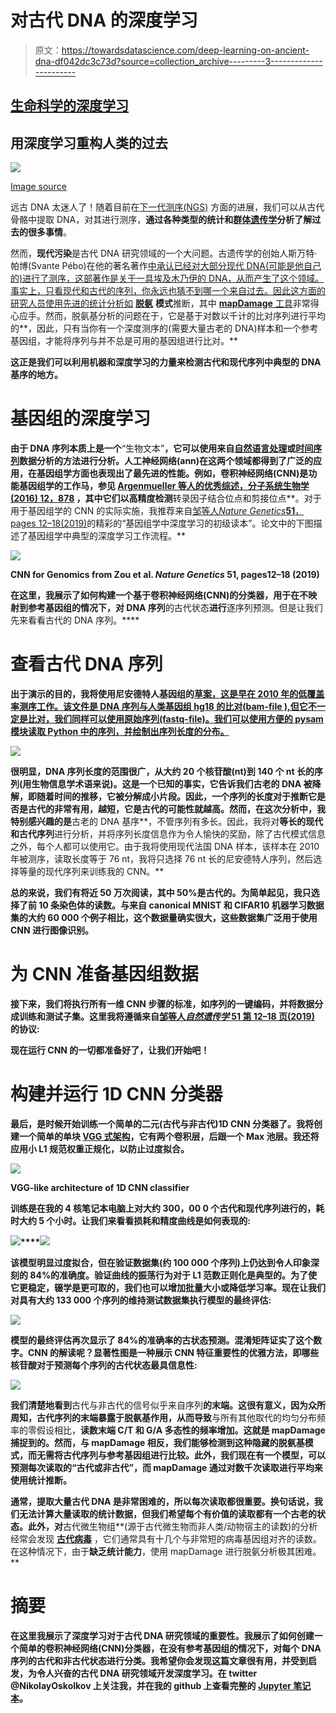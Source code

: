 # 对古代 DNA 的深度学习

> 原文：<https://towardsdatascience.com/deep-learning-on-ancient-dna-df042dc3c73d?source=collection_archive---------3----------------------->

## [生命科学的深度学习](https://towardsdatascience.com/tagged/dl-for-life-sciences)

## 用深度学习重构人类的过去

![](img/b7efb1f37374bdace5529408cea5d80e.png)

[Image source](https://www.welt.de/wissenschaft/article120803982/Jaeger-Sammler-und-Bauern-lebten-lange-zusammen.html#cs-Vorfahren-in-Europa-2.jpg)

远古 DNA 太迷人了！随着目前在[下一代测序(NGS)](https://en.wikipedia.org/wiki/DNA_sequencing) 方面的进展，我们可以从古代骨骼中提取 DNA，对其进行测序，**通过各种类型的统计和[群体遗传学](https://en.wikipedia.org/wiki/Population_genetics)分析了解过去的很多事情**。

然而，**现代污染**是古代 DNA 研究领域的一个大问题。古遗传学的创始人斯万特·帕博(Svante Pébo)在他的著名著作[中承认已经对大部分现代 DNA(可能是他自己的)进行了测序，这部著作是关于一具埃及木乃伊的 DNA，从而产生了这个领域。事实上，只看现代和古代的序列，你永远也猜不到哪一个来自过去。因此这方面的研究人员使用先进的统计分析如](https://www.nytimes.com/1985/04/16/science/intact-genetic-material-extracted-from-an-ancient-egyptian-mummy.html) [**脱氨**](https://en.wikipedia.org/wiki/Deamination) **模式**推断，其中 [**mapDamage** 工具](https://ginolhac.github.io/mapDamage/)非常得心应手。然而，脱氨基分析的问题在于，它是基于对数以千计的比对序列进行平均的**，因此，只有当你有一个深度测序的(需要大量古老的 DNA)样本和一个参考基因组，才能将序列与并不总是可用的基因组进行比对。**

**这正是我们可以利用机器和深度学习的力量来检测古代和现代序列中典型的 DNA 基序的地方。**

# **基因组的深度学习**

**由于 DNA 序列本质上是一个**“生物文本”**，它可以使用来自[自然语言处理](https://en.wikipedia.org/wiki/Natural_language_processing)或[时间序列](https://en.wikipedia.org/wiki/Time_series)数据分析的方法进行分析。人工神经网络(ann)在这两个领域都得到了广泛的应用，在基因组学方面也表现出了最先进的性能。例如，卷积神经网络(CNN)是功能基因组学的工作马，参见 [Argenmueller 等人的优秀综述，分子系统生物学(2016) 12，878](http://msb.embopress.org/content/12/7/878) ，其中它们以高精度检测**转录因子结合位点和剪接位点**。对于用于基因组学的 CNN 的实际实施，我推荐来自[邹等人*Nature Genetics***51**，pages 12–18(2019)](https://www.nature.com/articles/s41588-018-0295-5)的精彩的“基因组学中深度学习的初级读本”。论文中的下图描述了基因组学中典型的深度学习工作流程。**

**![](img/633b440ccf28f1c3d59ae99fa3d2ba04.png)**

**CNN for Genomics from Zou et al. *Nature Genetics* **51**, pages12–18 (2019)**

**在这里，我展示了如何构建一个基于卷积神经网络(CNN)的分类器，用于在不映射到参考基因组的情况下，对 DNA 序列**的古代状态**进行**逐序列预测。但是让我们先来看看古代的 DNA 序列。****

# **查看古代 DNA 序列**

**出于演示的目的，我将使用尼安德特人基因组的[草案，这是早在 2010 年的低覆盖率测序工作。该文件是 DNA 序列与人类基因组 hg18 的比对(bam-file ),但它不一定是比对，我们同样可以使用原始序列(fastq-file)。我们可以使用方便的 **pysam** 模块读取 Python 中的序列，并绘制出序列长度的分布。](http://genome.ucsc.edu/Neandertal/)**

**![](img/6ca9cf090831dd1496eb19c8ea199aa5.png)**

**很明显，DNA 序列长度的范围很广，从大约 20 个核苷酸(nt)到 140 个 nt 长的序列(用生物信息学术语来说)。这是一个已知的事实，它告诉我们古老的 **DNA 被降解**，即随着时间的推移，它被分解成小片段。因此，一个序列的长度对于推断它是否是古代的非常有用，越短，它是古代的可能性就越高。然而，在这次分析中，我特别感兴趣的是**古老的 DNA 基序**，不管序列有多长。因此，我将对**等长的现代和古代序列**进行分析，并将序列长度信息作为令人愉快的奖励，除了古代模式信息之外，每个人都可以使用它。由于我将使用现代法国 DNA 样本，该样本在 2010 年被测序，读取长度等于 76 nt，我将只选择 76 nt 长的尼安德特人序列，然后选择等量的现代序列来训练我的 CNN。**

**总的来说，我们有将近 50 万次阅读，其中 50%是古代的。为简单起见，我只选择了前 10 条染色体的读数。与来自 canonical MNIST 和 CIFAR10 机器学习数据集的大约 60 000 个例子相比，这个数据量确实很大，这些数据集广泛用于使用 CNN 进行图像识别。**

# **为 CNN 准备基因组数据**

**接下来，我们将执行所有一维 CNN 步骤的标准，如序列的一键编码，并将数据分成训练和测试子集。这里我将遵循来自[邹等人*自然遗传学* **51** 第 12–18 页(2019)](https://www.nature.com/articles/s41588-018-0295-5) 的协议:**

**现在运行 CNN 的一切都准备好了，让我们开始吧！**

# **构建并运行 1D CNN 分类器**

**最后，是时候开始训练一个简单的二元(古代与非古代)1D CNN 分类器了。我将创建一个简单的单块 [VGG 式架构](https://medium.com/@sidereal/cnns-architectures-lenet-alexnet-vgg-googlenet-resnet-and-more-666091488df5)，它有两个卷积层，后跟一个 Max 池层。我还将应用小 L1 规范权重正规化，以防止过度拟合。**

**![](img/470b39c584f612599f497bc3861ff9d7.png)**

**VGG-like architecture of 1D CNN classifier**

**训练是在我的 4 核笔记本电脑上对大约 300，00 0 个古代和现代序列进行的，耗时大约 5 个小时。让我们来看看损耗和精度曲线是如何表现的:**

**![](img/b046dbae72e1565e7cda530d7a3c23c7.png)****![](img/8ea531af61faf9339f4652e6a9b98149.png)**

**该模型明显过度拟合，但在验证数据集(约 100 000 个序列)上仍达到令人印象深刻的 84%的准确度。验证曲线的振荡行为对于 L1 范数正则化是典型的。为了使它更稳定，辍学是更可取的，我们也可以增加批量大小或降低学习率。现在让我们对具有大约 133 000 个序列的维持测试数据集执行模型的最终评估:**

**![](img/d6d9093fef1791bc4a5fef2a38b01dcc.png)**

**模型的最终评估再次显示了 **84%的准确率**的古状态预测。混淆矩阵证实了这个数字。CNN 的解读呢？显著性图是一种展示 CNN 特征重要性的优雅方法，即哪些核苷酸对于预测每个序列的古代状态最具信息性:**

**![](img/9492c899e83985c84867152324b2c6c8.png)**

**我们清楚地看到**古代与非古代的信号似乎来自序列**的末端。这很有意义，因为众所周知，古代序列的末端暴露于脱氨基作用，从而导致**与所有其他取代的均匀分布频率的零假设相比，**读数末端 C/T 和 G/A 多态性的频率增加。这就是 mapDamage 捕捉到的。然而，与 mapDamage 相反，我们能够检测到这种隐藏的脱氨基模式，而无需将古代序列与参考基因组进行比较。此外，我们现在有一个模型，可以预测每次读取的“古代或非古代”，而 mapDamage 通过对数千次读取进行平均来使用统计推断。**

**通常，提取大量古代 DNA 是非常困难的，所以每次读取都很重要。换句话说，我们无法计算大量读取的统计数据，但我们希望每个有价值的读取都有一个古老的状态。此外，对**古代微生物组**(源于古代微生物而非人类/动物宿主的读数)的分析经常会发现 [**古代病毒**](https://www.nature.com/articles/s41586-018-0097-z) ，它们通常具有十几个与非常短的病毒基因组对齐的读数。在这种情况下，由于**缺乏统计能力**，使用 mapDamage 进行脱氨分析极其困难。**

# **摘要**

**在这里我展示了深度学习对于古代 DNA 研究领域的重要性。我展示了如何创建一个简单的卷积神经网络(CNN)分类器，在没有参考基因组的情况下，对每个 DNA 序列的古代和非古代状态进行分类。我希望你会发现这篇文章很有用，并受到启发，为令人兴奋的古代 DNA 研究领域开发深度学习。在 twitter @NikolayOskolkov 上关注我，并在我的 github 上查看完整的 [Jupyter 笔记本](https://github.com/NikolayOskolkov/DeepLearningAncientDNA)。**
